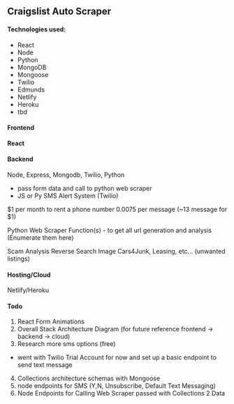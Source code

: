 ## Craigslist Auto Scraper
#### Technologies used: 
- React
- Node 
- Python
- MongoDB
- Mongoose
- Twilio
- Edmunds
- Netlify
- Heroku
- tbd

#### Frontend
**React**

#### Backend
Node, Express, Mongodb, Twilio, Python
- pass form data and call to python web scraper
- JS or Py SMS Alert System (Twilio)

$1 per month to rent a phone number
0.0075 per message (~13 message for $1)

Python Web Scraper
Function(s) - to get all url generation and analysis
(Enumerate them here)

Scam Analysis
Reverse Search Image
Cars4Junk, Leasing, etc... (unwanted listings)

#### Hosting/Cloud
Netlify/Heroku


#### Todo
1. React Form Animations
2. Overall Stack Architecture Diagram (for future reference frontend -> backend -> cloud)
3. Research more sms options (free)
- went with Twilio Trial Account for now and set up a basic endpoint to send text message
4. Collections architecture schemas with Mongoose
5. node endpoints for SMS (Y,N, Unsubscribe, Default Text Messaging)
6. Node Endpoints for Calling Web Scraper passed with Collections 2 Data